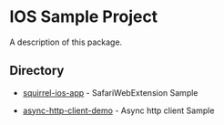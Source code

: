 # IOS Sample Project

A description of this package.

## Directory

- [squirrel-ios-app](/squirrel-ios-app) - SafariWebExtension Sample

- [async-http-client-demo](/async-http-client-demo) - Async http client Sample